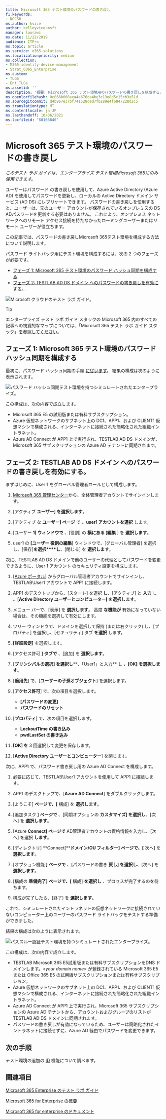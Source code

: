 ```yaml
---
title: Microsoft 365 テスト環境のパスワードの書き戻し
f1.keywords:
- NOCSH
ms.author: kvice
author: kelleyvice-msft
manager: laurawi
ms.date: 11/22/2019
audience: ITPro
ms.topic: article
ms.service: o365-solutions
ms.localizationpriority: medium
ms.collection:
- M365-identity-device-management
- Strat_O365_Enterprise
ms.custom:
- TLGS
- Ent_TLGs
ms.assetid: ''
description: '概要: Microsoft 365 テスト環境用のパスワードの書き戻しを構成する。'
ms.openlocfilehash: 0c0660008aea4a676da4be3c13e8d5c15cb3a51d
ms.sourcegitcommit: d4b867e37bf741528ded7fb289e4f6847228d2c5
ms.translationtype: MT
ms.contentlocale: ja-JP
ms.lasthandoff: 10/06/2021
ms.locfileid: "60166840"
---
```

# <a name="password-writeback-for-your-microsoft-365-test-environment"></a>Microsoft 365 テスト環境のパスワードの書き戻し

*このテスト ラボ ガイドは、エンタープライズ テスト環境Microsoft 365にのみ使用できます。*

ユーザーはパスワード の書き戻しを使用して、Azure Active Directory (Azure AD) を使用してパスワードを更新し、ローカルの Active Directory ドメイン サービス (AD DS) にレプリケートできます。 パスワードの書き戻しを使用すると、ユーザーは、元のユーザー アカウントが保存されているオンプレミスの DS ADパスワードを更新する必要はありません。 これにより、オンプレミス ネットワークへのリモート アクセス接続を持たなかったローミングユーザーまたはリモート ユーザーが役立ちます。

この記事では、パスワードの書き戻しMicrosoft 365テスト環境を構成する方法について説明します。

パスワード ライトバック用にテスト環境を構成するには、次の 2 つのフェーズが必要です。
- [フェーズ 1: Microsoft 365 テスト環境のパスワード ハッシュ同期を構成する](#phase-1-configure-password-hash-synchronization-for-your-microsoft-365-test-environment)
- [フェーズ 2: TESTLAB AD DS ドメイン へのパスワードの書き戻しを有効にする。](#phase-2-enable-password-writeback-for-the-testlab-ad-ds-domain)
  
![Microsoft クラウドのテスト ラボ ガイド。](../media/m365-enterprise-test-lab-guides/cloud-tlg-icon.png) 
    
> [!TIP]
> エンタープライズ テスト ラボ ガイド スタックの Microsoft 365 内のすべての記事への視覚的なマップについては、「Microsoft 365 テスト ラボ ガイド スタック」[を参照してください](../downloads/Microsoft365EnterpriseTLGStack.pdf)。

## <a name="phase-1-configure-password-hash-synchronization-for-your-microsoft-365-test-environment"></a>フェーズ 1: Microsoft 365 テスト環境のパスワード ハッシュ同期を構成する

最初に、パスワード ハッシュ同期の手順 [に従います](password-hash-sync-m365-ent-test-environment.md)。 結果の構成は次のように表示されます。
  
![パスワード ハッシュ同期テスト環境を持つシミュレートされたエンタープライズ。](../media/pass-through-auth-m365-ent-test-environment/Phase1.png)
  
この構成は、次の内容で成立します。
  
- Microsoft 365 E5 の試用版または有料サブスクリプション。
- Azure 仮想ネットワークのサブネット上の DC1、APP1、および CLIENT1 仮想マシンで構成される、インターネットに接続された簡略化された組織イントラネット。
- Azure AD Connect が APP1 上で実行され、TESTLAB AD DS ドメインが、Microsoft 365 サブスクリプションの Azure AD テナントに同期されます。

## <a name="phase-2-enable-password-writeback-for-the-testlab-ad-ds-domain"></a>フェーズ 2: TESTLAB AD DS ドメイン へのパスワードの書き戻しを有効にする。

まずはじめに、User 1 をグローバル管理者ロールとして構成します。

1. [Microsoft 365 管理センター](https://portal.microsoft.com)から、全体管理者アカウントでサインインします。

2. [アクティブ **ユーザー] を選択します**。
 
3. [アクティブ な **ユーザー] ページ** で **、user1 アカウントを選択** します。

4. [ユーザー **1] ウィンドウで** 、[役割] の **横にある [編集** ] を **選択します**。

5. user1 の **[ユーザー 役割の編集**] ウィンドウで、[グローバル管理者] を選択し、[保存]**を選択****し**、[閉じる] を **選択します**。

次に、TESTLAB AD DS ドメインで他のユーザーの代理としてパスワードを変更できるように、User 1 アカウント のセキュリティ設定を構成します。

1. [[Azure ポータル](https://portal.azure.com)] からグローバル管理者アカウントでサインインし、TESTLAB\User1 アカウントで APP1 に接続します。

2. APP1 のデスクトップから、[スタート] を選択 **し**、[アクティブ] と **入力** し **、[Active Directory ユーザーとコンピューター] を選択します**。

3. メニュー バーで、[表示] を **選択します**。 高度 **な機能が** 有効になっていない場合は、その機能を選択して有効にします。

4. ツリー ウィンドウで、ドメインを選択して保持 (または右クリック) し、[プロパティ] を選択し、[セキュリティ] タブ **を選択** します。

5. **[詳細設定]** を選択します。

6. [アクセス許可 **] タブで** 、[追加] を **選択します**。

7. [**プリンシパルの選択] を選択し****、「User1」と入力** し **、[OK] を選択します**。

8. [**適用先**] で、[**ユーザーの子孫オブジェクト**] を選択します。

9. [**アクセス許可**] で、次の項目を選択します。

    - **[パスワードの変更]**
    - **パスワードのリセット**

10. [**プロパティ**] で、次の項目を選択します。
    - **LockoutTime の書き込み**
    - **pwdLastSet の書き込み**

11. **[OK] を** 3 回選択して変更を保存します。

12. [**Active Directory ユーザーとコンピューター**] を閉じます。

次に、APP1 で、パスワード書き戻し用の Azure AD Connect を構成します。

1. 必要に応じて、TESTLAB\User1 アカウントを使用して APP1 に接続します。

2. APP1 のデスクトップで、[**Azure AD Connect**] をダブルクリックします。

3. [ようこそ] **ページで、[** 構成] を **選択します**。

4. [追加タスク **] ページで** 、[同期オプションの **カスタマイズ] を選択し**、[次へ] を **選択します**。

5. [Azure **Connect] ページで** AD管理者アカウントの資格情報を入力し、[次へ] を選択 **します**。

6. [ディレクトリ] **Connect[****ドメイン/OU フィルター] ページで、[** 次へ] を **選択します**。

7. [オプション機能 **] ページで** 、[パスワードの書き **戻し] を選択し**、[次へ] を **選択します**。

8. [構成の **準備完了] ページで、[** 構成] **を選択し** 、プロセスが完了するのを待ちます。

9. 構成が完了したら、[終了] を **選択します**。

これで、シミュレートされたイントラネットの仮想ネットワークに接続されていないコンピューター上のユーザーのパスワード ライトバックをテストする準備ができました。

結果の構成は次のように表示されます。

![パススルー認証テスト環境を持つシミュレートされたエンタープライズ。](../media/pass-through-auth-m365-ent-test-environment/Phase1.png)

この構成は、次の内容で成立します。

- TESTLAB Microsoft 365 E5試用版または有料サブスクリプションをDNS ドメインします。\<*your domain name*> が登録されている Microsoft 365 E5 または Office 365 E5 の試用版サブスクリプションまたは有料サブスクリプション。
- Azure 仮想ネットワークのサブネット上の DC1、APP1、および CLIENT1 仮想マシンで構成される、インターネットに接続された簡略化された組織イントラネット。
- Azure AD Connect が APP1 上で実行され、Microsoft 365 サブスクリプションの Azure AD テナントから、アカウントおよびグループのリストが TESTLAB AD DS ドメインに同期されます。
- パスワードの書き戻しが有効になっているため、ユーザーは簡略化されたイントラネットに接続せずに、Azure AD 経由でパスワードを変更できます。

## <a name="next-step"></a>次の手順

テスト環境の追加の [ID](m365-enterprise-test-lab-guides.md#identity) 機能について調べます。

## <a name="see-also"></a>関連項目

[Microsoft 365 Enterprise のテスト ラボ ガイド](m365-enterprise-test-lab-guides.md)

[Microsoft 365 for Enterprise の概要](microsoft-365-overview.md)

[Microsoft 365 for enterprise のドキュメント](/microsoft-365-enterprise/)